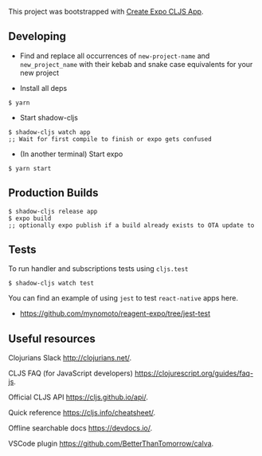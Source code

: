 This project was bootstrapped with [Create Expo CLJS App](https://github.com/jgoodhcg/create-expo-cljs-app).

## Developing
- Find and replace all occurrences of `new-project-name` and `new_project_name` with their kebab and snake case equivalents for your new project

- Install all deps
```
$ yarn
```

- Start shadow-cljs
```
$ shadow-cljs watch app
;; Wait for first compile to finish or expo gets confused
```

- (In another terminal) Start expo
```
$ yarn start
```

## Production Builds
```
$ shadow-cljs release app
$ expo build
;; optionally expo publish if a build already exists to OTA update to
```

## Tests

To run handler and subscriptions tests using `cljs.test`
```
$ shadow-cljs watch test
```

You can find an example of using `jest` to test `react-native` apps here.

- https://github.com/mynomoto/reagent-expo/tree/jest-test

## Useful resources
    
Clojurians Slack http://clojurians.net/.

CLJS FAQ (for JavaScript developers) https://clojurescript.org/guides/faq-js.

Official CLJS API https://cljs.github.io/api/.

Quick reference https://cljs.info/cheatsheet/.

Offline searchable docs https://devdocs.io/.

VSCode plugin https://github.com/BetterThanTomorrow/calva.


